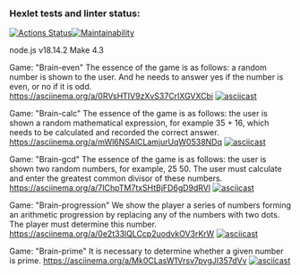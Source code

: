 ### Hexlet tests and linter status:
[![Actions Status](https://github.com/AnnaMozulko/frontend-project-44/workflows/hexlet-check/badge.svg)](https://github.com/AnnaMozulko/frontend-project-44/actions)[![Maintainability](https://api.codeclimate.com/v1/badges/1344ab912b54e6f66cc8/maintainability)](https://codeclimate.com/github/AnnaMozulko/frontend-project-44/maintainability)

node.js v18.14.2
Make 4.3


Game: "Brain-even"
The essence of the game is as follows: a random number is shown to the user. And he needs to answer yes if the number is even, or no if it is odd.
https://asciinema.org/a/0RVsHTIV9zXvS37CrIXGVXCbi
[![asciicast](https://asciinema.org/a/0RVsHTIV9zXvS37CrIXGVXCbi.svg)](https://asciinema.org/a/0RVsHTIV9zXvS37CrIXGVXCbi)


Game: "Brain-calc"
The essence of the game is as follows: the user is shown a random mathematical expression, for example 35 + 16, which needs to be calculated and recorded the correct answer.
https://asciinema.org/a/mWl6NSAlCLamjurUqW0538NDq
[![asciicast](https://asciinema.org/a/mWl6NSAlCLamjurUqW0538NDq.svg)](https://asciinema.org/a/mWl6NSAlCLamjurUqW0538NDq)


Game: "Brain-gcd"
The essence of the game is as follows: the user is shown two random numbers, for example, 25 50. The user must calculate and enter the greatest common divisor of these numbers.
https://asciinema.org/a/7IChpTM7txSHtBjFD6gD9dRVl
[![asciicast](https://asciinema.org/a/7IChpTM7txSHtBjFD6gD9dRVl.svg)](https://asciinema.org/a/7IChpTM7txSHtBjFD6gD9dRVl)


Game: "Brain-progression"
We show the player a series of numbers forming an arithmetic progression by replacing any of the numbers with two dots. The player must determine this number.
https://asciinema.org/a/0e2t33lQLCcp2uodvkOV3rKrW
[![asciicast](https://asciinema.org/a/0e2t33lQLCcp2uodvkOV3rKrW.svg)](https://asciinema.org/a/0e2t33lQLCcp2uodvkOV3rKrW)


Game: "Brain-prime"
It is necessary to determine whether a given number is prime.
https://asciinema.org/a/Mk0CLasW1Vrsv7pvgJI357dVv
[![asciicast](https://asciinema.org/a/Mk0CLasW1Vrsv7pvgJI357dVv.svg)](https://asciinema.org/a/Mk0CLasW1Vrsv7pvgJI357dVv)